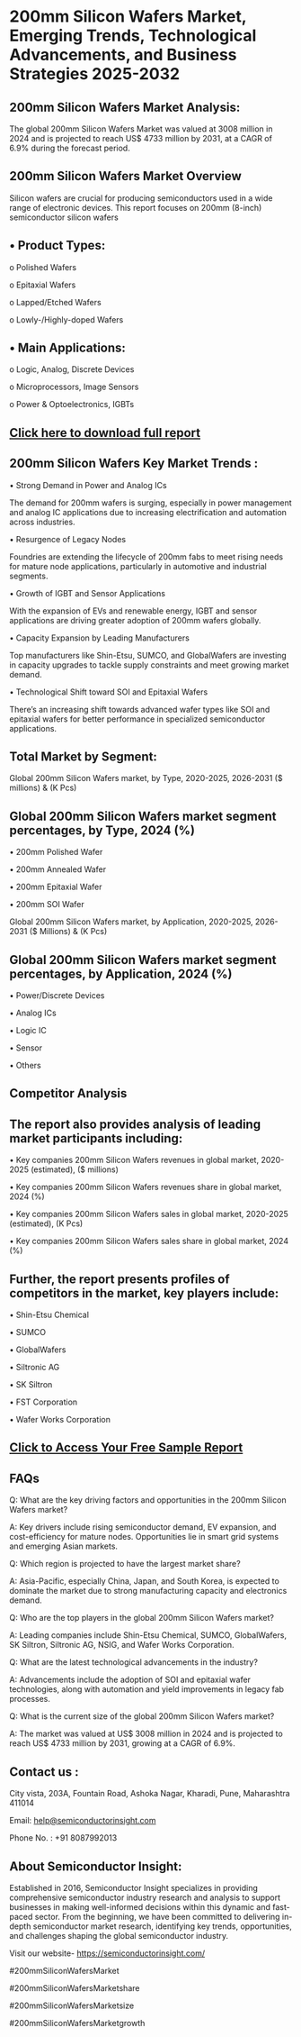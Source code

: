 200mm Silicon Wafers Market, Emerging Trends, Technological Advancements, and Business Strategies 2025-2032
=
200mm Silicon Wafers Market Analysis:
-
The global 200mm Silicon Wafers Market was valued at 3008 million in 2024 and is projected to reach US$ 4733 million by 2031, at a CAGR of 6.9% during the forecast period.

200mm Silicon Wafers Market Overview
-
Silicon wafers are crucial for producing semiconductors used in a wide range of electronic devices. This report focuses on 200mm (8-inch) semiconductor silicon wafers

•	Product Types:
-
o	Polished Wafers

o	Epitaxial Wafers

o	Lapped/Etched Wafers

o	Lowly-/Highly-doped Wafers

•	Main Applications:
-
o	Logic, Analog, Discrete Devices

o	Microprocessors, Image Sensors

o	Power & Optoelectronics, IGBTs

[Click here to download full report](https://semiconductorinsight.com/report/200mm-silicon-wafers-market/)
-
200mm Silicon Wafers Key Market Trends  :
-
•	Strong Demand in Power and Analog ICs

The demand for 200mm wafers is surging, especially in power management and analog IC applications due to increasing electrification and automation across industries.

•	Resurgence of Legacy Nodes

Foundries are extending the lifecycle of 200mm fabs to meet rising needs for mature node applications, particularly in automotive and industrial segments.

•	Growth of IGBT and Sensor Applications

With the expansion of EVs and renewable energy, IGBT and sensor applications are driving greater adoption of 200mm wafers globally.

•	Capacity Expansion by Leading Manufacturers

Top manufacturers like Shin-Etsu, SUMCO, and GlobalWafers are investing in capacity upgrades to tackle supply constraints and meet growing market demand.

•	Technological Shift toward SOI and Epitaxial Wafers

There’s an increasing shift towards advanced wafer types like SOI and epitaxial wafers for better performance in specialized semiconductor applications.

Total Market by Segment:
-
Global 200mm Silicon Wafers market, by Type, 2020-2025, 2026-2031 ($ millions) & (K Pcs)

Global 200mm Silicon Wafers market segment percentages, by Type, 2024 (%)
-
•	200mm Polished Wafer

•	200mm Annealed Wafer

•	200mm Epitaxial Wafer

•	200mm SOI Wafer

Global 200mm Silicon Wafers market, by Application, 2020-2025, 2026-2031 ($ Millions) & (K Pcs)

Global 200mm Silicon Wafers market segment percentages, by Application, 2024 (%)
-
•	Power/Discrete Devices

•	Analog ICs

•	Logic IC

•	Sensor

•	Others

Competitor Analysis
-
The report also provides analysis of leading market participants including:
-
•	Key companies 200mm Silicon Wafers revenues in global market, 2020-2025 (estimated), ($ millions)

•	Key companies 200mm Silicon Wafers revenues share in global market, 2024 (%)

•	Key companies 200mm Silicon Wafers sales in global market, 2020-2025 (estimated), (K Pcs)

•	Key companies 200mm Silicon Wafers sales share in global market, 2024 (%)

Further, the report presents profiles of competitors in the market, key players include:
-
•	Shin-Etsu Chemical

•	SUMCO

•	GlobalWafers

•	Siltronic AG

•	SK Siltron

•	FST Corporation

•	Wafer Works Corporation

[Click to Access Your Free Sample Report](https://semiconductorinsight.com/report/200mm-silicon-wafers-market/)
-
FAQs
-
Q: What are the key driving factors and opportunities in the 200mm Silicon Wafers market?

A: Key drivers include rising semiconductor demand, EV expansion, and cost-efficiency for mature nodes. Opportunities lie in smart grid systems and emerging Asian markets.

Q: Which region is projected to have the largest market share?

A: Asia-Pacific, especially China, Japan, and South Korea, is expected to dominate the market due to strong manufacturing capacity and electronics demand.

Q: Who are the top players in the global 200mm Silicon Wafers market?

A: Leading companies include Shin-Etsu Chemical, SUMCO, GlobalWafers, SK Siltron, Siltronic AG, NSIG, and Wafer Works Corporation.

Q: What are the latest technological advancements in the industry?

A: Advancements include the adoption of SOI and epitaxial wafer technologies, along with automation and yield improvements in legacy fab processes.

Q: What is the current size of the global 200mm Silicon Wafers market?

A: The market was valued at US$ 3008 million in 2024 and is projected to reach US$ 4733 million by 2031, growing at a CAGR of 6.9%.

Contact us : 
-
City vista, 203A, Fountain Road, Ashoka Nagar, Kharadi, Pune, Maharashtra 411014

Email: help@semiconductorinsight.com

Phone No. : +91 8087992013

About Semiconductor Insight:
-
Established in 2016, Semiconductor Insight specializes in providing comprehensive semiconductor industry research and analysis to support businesses in making well-informed decisions within this dynamic and fast-paced sector. From the beginning, we have been committed to delivering in-depth semiconductor market research, identifying key trends, opportunities, and challenges shaping the global semiconductor industry.

Visit our website- https://semiconductorinsight.com/

#200mmSiliconWafersMarket 

#200mmSiliconWafersMarketshare

#200mmSiliconWafersMarketsize

#200mmSiliconWafersMarketgrowth 
 
 

